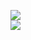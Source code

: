 [![](https://img.shields.io/badge/Made%20With-Github%20Spray-lightgrey.svg?style=for-the-badge&logo=github)](https://github.com/Annihil/github-spray#5125)  
[![](https://i.imgur.com/2DrTn0Z.gif)](https://github.com/Annihil/github-spray)